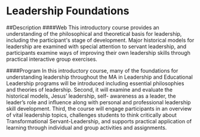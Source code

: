 # Leadership Foundations

##Description 
####Web
This introductory course provides an understanding of the philosophical and theoretical basis for leadership, including the participant's stage of development. Major historical models for leadership are examined with special attention to servant leadership, and participants examine ways of improving their own leadership skills through practical interactive group exercises.

####Program
In this introductory course, many of the foundations for understanding leadership throughout the MA in Leadership and Educational Leadership programs will be introduced including essential philosophies and theories of leadership. Second, it will examine and evaluate the historical models, Jesus’ leadership, self- awareness as a leader, the leader’s role and influence along with personal and professional leadership skill development. Third, the course will engage participants in an overview of vital leadership topics, challenges students to think critically about Transformational Servant-Leadership, and supports practical application of learning through individual and group activities and assignments.

